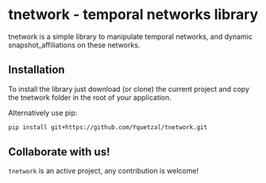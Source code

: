 # tnetwork - temporal networks library

tnetwork is a simple library to manipulate temporal networks, and dynamic snapshot_affiliations on these networks.
## Installation

To install the library just download (or clone) the current project and copy the tnetwork folder in the root of your application.

Alternatively use pip:
```bash
pip install git+https://github.com/Yquetzal/tnetwork.git
```

## Collaborate with us!

``tnetwork`` is an active project, any contribution is welcome!

